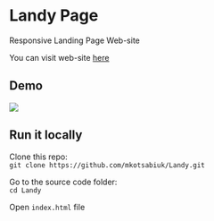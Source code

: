 # Landy Page

Responsive Landing  Page Web-site

You can visit web-site [here](https://mkotsabiuk.github.io/Landy/)

## Demo

![](https://github.com/mkotsabiuk/Landy/blob/master/landy.gif)

## Run it locally

Clone this repo:  
`git clone https://github.com/mkotsabiuk/Landy.git`

Go to the source code folder:  
`cd Landy`

Open `index.html` file
